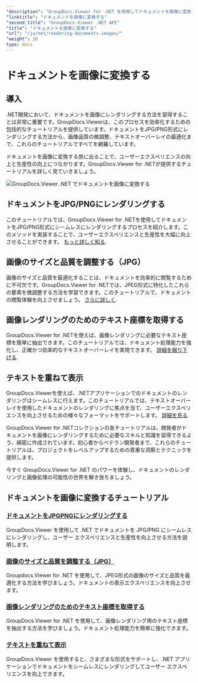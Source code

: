```yaml
---
"description": "GroupDocs.Viewer for .NET を使用してドキュメントを画像に変換するチュートリアルをご覧ください。画像の品質を最適化し、テキスト座標を抽出し、ユーザーエクスペリエンスを向上させます。"
"linktitle": "ドキュメントを画像に変換する"
"second_title": "GroupDocs.Viewer .NET API"
"title": "ドキュメントを画像に変換する"
"url": "/ja/net/rendering-documents-images/"
"weight": 30
type: docs
---
```

# ドキュメントを画像に変換する

## 導入

.NET開発において、ドキュメントを画像にレンダリングする方法を習得することは非常に重要です。GroupDocs.Viewerは、このプロセスを効率化するための包括的なチュートリアルを提供しています。ドキュメントをJPG/PNG形式にレンダリングする方法から、画像品質の微調整、テキストオーバーレイの最適化まで、これらのチュートリアルですべてを網羅しています。

ドキュメントを画像に変換する旅に出ることで、ユーザーエクスペリエンスの向上と生産性の向上につながります。GroupDocs.Viewer for .NETが提供するチュートリアルを詳しく見ていきましょう。

![GroupDocs.Viewer .NET でドキュメントを画像に変換する](/viewer/rendering-documents-images/image.png)

## ドキュメントをJPG/PNGにレンダリングする
このチュートリアルでは、GroupDocs.Viewer for .NETを使用してドキュメントをJPG/PNG形式にシームレスにレンダリングするプロセスを紹介します。このメソッドを実装することで、ユーザーエクスペリエンスと生産性を大幅に向上させることができます。 [もっと詳しく知る](./render-jpg-png/).

## 画像のサイズと品質を調整する（JPG）
画像のサイズと品質を最適化することは、ドキュメントを効率的に閲覧するために不可欠です。GroupDocs.Viewer for .NETでは、JPEG形式に特化したこれらの要素を微調整する方法を学習できます。このチュートリアルで、ドキュメントの閲覧体験を向上させましょう。 [さらに詳しく](./adjust-image-size-and-quality-jpg/).

## 画像レンダリングのためのテキスト座標を取得する
GroupDocs.Viewer for .NETを使えば、画像レンダリングに必要なテキスト座標を簡単に抽出できます。このチュートリアルでは、ドキュメント処理能力を強化し、正確かつ効率的なテキストオーバーレイを実現できます。 [詳細を掘り下げる](./get-text-coordinates-image/).

## テキストを重ねて表示
GroupDocs.Viewerを使えば、.NETアプリケーションでのドキュメントのレンダリングはシームレスに行えます。このチュートリアルでは、テキストオーバーレイを使用したドキュメントのレンダリングに焦点を当て、ユーザーエクスペリエンスを向上させるための様々なフォーマットをサポートします。 [詳細を見る](./render-with-text-overlay/).

GroupDocs.Viewer for .NETコレクションの各チュートリアルは、開発者がドキュメントを画像にレンダリングするために必要なスキルと知識を習得できるよう、綿密に作成されています。初心者からベテラン開発者まで、これらのチュートリアルは、プロジェクトをレベルアップするための貴重な洞察とテクニックを提供します。

今すぐ GroupDocs.Viewer for .NET のパワーを体験し、ドキュメントのレンダリングと画像処理の可能性の世界を解き放ちましょう。

## ドキュメントを画像に変換するチュートリアル
### [ドキュメントをJPGPNGにレンダリングする](./render-jpg-png/)
GroupDocs.Viewer を使用して .NET でドキュメントを JPG/PNG にシームレスにレンダリングし、ユーザー エクスペリエンスと生産性を向上させる方法を説明します。
### [画像のサイズと品質を調整する（JPG）](./adjust-image-size-and-quality-jpg/)
Groupdocs.Viewer for .NET を使用して、JPEG形式の画像のサイズと品質を最適化する方法を学びましょう。ドキュメントの表示エクスペリエンスを向上させます。
### [画像レンダリングのためのテキスト座標を取得する](./get-text-coordinates-image/)
GroupDocs.Viewer for .NET を使用して、画像レンダリング用のテキスト座標を抽出する方法を学びましょう。ドキュメント処理能力を簡単に強化できます。
### [テキストを重ねて表示](./render-with-text-overlay/)
GroupDocs.Viewer を使用すると、さまざまな形式をサポートし、.NET アプリケーションでドキュメントをシームレスにレンダリングしてユーザー エクスペリエンスを向上できます。